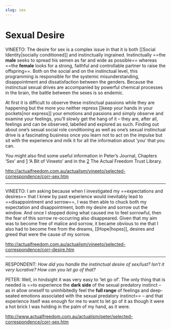 ```yaml
---
slug: sex
---
```


# Sexual Desire

VINEETO: The desire for sex is a complex issue in that it is both [[Social Identity|socially conditioned]] and instinctually ingrained. Instinctually ==the **male** seeks to spread his semen as far and wide as possible== whereas ==the **female** looks for a strong, faithful and controllable partner to raise the offspring==. Both on the social and on the instinctual level, this programming is responsible for the systemic misunderstanding, disappointment and dissatisfaction between the genders. Because the instinctual sexual drives are accompanied by powerful chemical processes in the brain, the battle between the sexes is so endemic.

At first it is difficult to observe these instinctual passions while they are happening but the more you neither repress [[keep your hands in your pockets|nor express]] your emotions and passions and simply observe and examine your feelings, you’ll slowly get the hang of it – they are, after all, feelings and can be observed, labelled and explored as such. Finding out about one’s sexual social role conditioning as well as one’s sexual instinctual drive is a fascinating business once you learn not to act on the impulse but sit with the experience and milk it for all the information about ‘you’ that you can.

You might also find some useful information in Peter’s Journal, Chapters ‘Sex’ and [1](http://actualfreedom.com.au/actualism/vineeto/vineeto.htm#sex) ‘A Bit of Vineeto’ and in the [2](http://actualfreedom.com.au/library/topics/sex.htm) The Actual Freedom Trust Library.

http://actualfreedom.com.au/actualism/vineeto/selected-correspondence/corr-sex.htm

---


VINEETO: I am asking because when I investigated my ==expectations and desires== that I knew by past experience would inevitably lead to ==disappointment and sorrow==, I was then able to chuck both my expectation and disappointment, both my desire and sorrow out the window. And once I stopped doing what caused me to feel sorrowful, then the fear of this sorrow re-occurring also disappeared. Given that my aim was to become free of malice and sorrow, it became obvious to me that I also had to become free from the dreams, [[Hope|hopes]], desires and greed that were the cause of my sorrow.

http://actualfreedom.com.au/actualism/vineeto/selected-correspondence/corr-desire.htm

---

RESPONDENT: _How did you handle the instinctual desire of sex/lust? Isn’t it very lucrative? How can you let go of that?_

PETER: Well, in hindsight it was very easy to ‘let go of’. The only thing that is needed is ==to experience the **dark side** of the sexual predatory instinct – as in allow oneself to uninhibitedly feel the **full range** of feelings and deep-seated emotions associated with the sexual predatory instinct== – and that experience itself was enough for me to want to let go of it as though it were a hot brick I was holding in the palm of my hand, as it were.

http://www.actualfreedom.com.au/actualism/peter/selected-correspondence/corr-sex.htm
